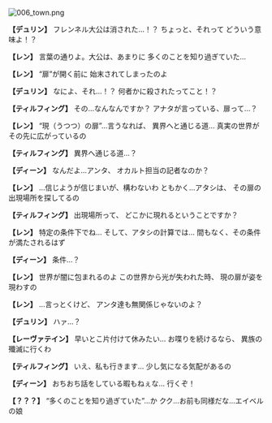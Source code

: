 
![006_town.png](../images/backgrounds/006_town.png)

**【デュリン】**
フレンネル大公は消された…！？
ちょっと、それって
どういう意味よ！？

**【レン】**
言葉の通りよ。大公は、あまりに
多くのことを知り過ぎていた…

**【レン】**
“扉”が開く前に
始末されてしまったのよ

**【デュリン】**
なによ、それ…！？
何者かに殺されたってこと！？

**【ティルフィング】**
その…なんなんですか？
アナタが言っている、扉って…？

**【レン】**
“現（うつつ）の扉”…言うなれば、
異界へと通じる道…
真実の世界がその先に広がっているの

**【ティルフィング】**
異界へ通じる道…？

**【ディーン】**
なんだよ…アンタ、
オカルト担当の記者なのか？

**【レン】**
…信じようが信じまいが、構わないわ
ともかく…アタシは、
その扉の出現場所を探してるの

**【ティルフィング】**
出現場所って、
どこかに現れるということですか？

**【レン】**
特定の条件下でね…
そして、アタシの計算では…
間もなく、その条件が満たされるはず

**【ディーン】**
条件…？

**【レン】**
世界が闇に包まれるのよ
この世界から光が失われた時、
現の扉が姿を現わすの

**【レン】**
…言っとくけど、
アンタ達も無関係じゃないのよ？

**【デュリン】**
ハァ…？

**【レーヴァテイン】**
早いとこ片付けて休みたい…
お喋りを続けるなら、
異族の殲滅に行くわ

**【ティルフィング】**
いえ、私も行きます…
少し気になる気配があるの

**【ディーン】**
おちおち話をしている暇もねぇな…
行くぞ！

**【？？？】**
“多くのことを知り過ぎていた”…か
クク…お前も同様だな…エイベルの娘
